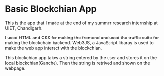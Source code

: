 # Basic Blockchian App

This is the app that I made at the end of my summer research internship at UIET, Chandigarh.

I used HTML and CSS for making the frontend and used the truffle suite for making the blockchain backend.
Web3JS, a JavaScript libaray is used to make the web app interact with the blockchian. 

This blockchian app takes a string entered by the user and stores it on the local blockchian(Ganche).
Then the string is retrived and shown on the webpage. 
